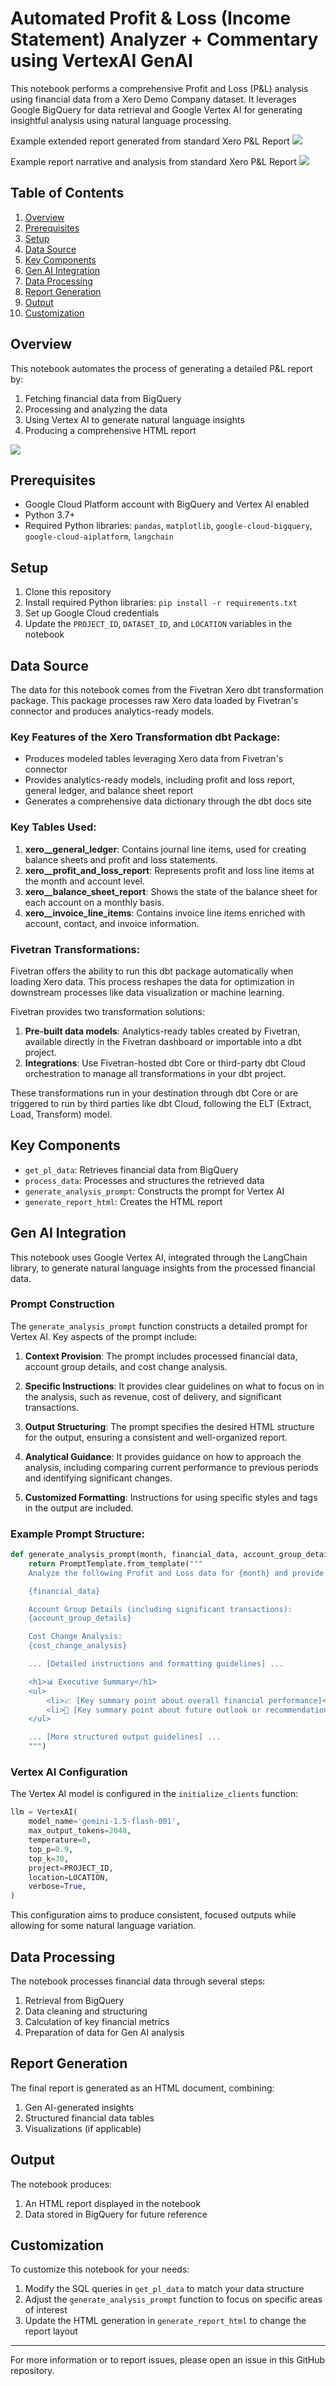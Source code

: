 # Automated Profit & Loss (Income Statement) Analyzer + Commentary using VertexAI GenAI

This notebook performs a comprehensive Profit and Loss (P&L) analysis using financial data from a Xero Demo Company dataset. It leverages Google BigQuery for data retrieval and Google Vertex AI for generating insightful analysis using natural language processing.

Example extended report generated from standard Xero P&L Report
<img src="img/report_analysis.png">

Example report narrative and analysis from standard Xero P&L Report
<img src="img/report_commentary.png">

## Table of Contents

1. [Overview](#overview)
2. [Prerequisites](#prerequisites)
3. [Setup](#setup)
4. [Data Source](#data-source)
5. [Key Components](#key-components)
6. [Gen AI Integration](#gen-ai-integration)
7. [Data Processing](#data-processing)
8. [Report Generation](#report-generation)
9. [Output](#output)
10. [Customization](#customization)

## Overview

This notebook automates the process of generating a detailed P&L report by:
1. Fetching financial data from BigQuery
2. Processing and analyzing the data
3. Using Vertex AI to generate natural language insights
4. Producing a comprehensive HTML report

<img src="img/transformation_flow.png">

## Prerequisites

- Google Cloud Platform account with BigQuery and Vertex AI enabled
- Python 3.7+
- Required Python libraries: `pandas`, `matplotlib`, `google-cloud-bigquery`, `google-cloud-aiplatform`, `langchain`

## Setup

1. Clone this repository
2. Install required Python libraries: `pip install -r requirements.txt`
3. Set up Google Cloud credentials
4. Update the `PROJECT_ID`, `DATASET_ID`, and `LOCATION` variables in the notebook

## Data Source

The data for this notebook comes from the Fivetran Xero dbt transformation package. This package processes raw Xero data loaded by Fivetran's connector and produces analytics-ready models.

### Key Features of the Xero Transformation dbt Package:

- Produces modeled tables leveraging Xero data from Fivetran's connector
- Provides analytics-ready models, including profit and loss report, general ledger, and balance sheet report
- Generates a comprehensive data dictionary through the dbt docs site

### Key Tables Used:

1. **xero__general_ledger**: Contains journal line items, used for creating balance sheets and profit and loss statements.
2. **xero__profit_and_loss_report**: Represents profit and loss line items at the month and account level.
3. **xero__balance_sheet_report**: Shows the state of the balance sheet for each account on a monthly basis.
4. **xero__invoice_line_items**: Contains invoice line items enriched with account, contact, and invoice information.

### Fivetran Transformations:

Fivetran offers the ability to run this dbt package automatically when loading Xero data. This process reshapes the data for optimization in downstream processes like data visualization or machine learning.

Fivetran provides two transformation solutions:
1. **Pre-built data models**: Analytics-ready tables created by Fivetran, available directly in the Fivetran dashboard or importable into a dbt project.
2. **Integrations**: Use Fivetran-hosted dbt Core or third-party dbt Cloud orchestration to manage all transformations in your dbt project.

These transformations run in your destination through dbt Core or are triggered to run by third parties like dbt Cloud, following the ELT (Extract, Load, Transform) model.

## Key Components

- `get_pl_data`: Retrieves financial data from BigQuery
- `process_data`: Processes and structures the retrieved data
- `generate_analysis_prompt`: Constructs the prompt for Vertex AI
- `generate_report_html`: Creates the HTML report

## Gen AI Integration

This notebook uses Google Vertex AI, integrated through the LangChain library, to generate natural language insights from the processed financial data.

### Prompt Construction

The `generate_analysis_prompt` function constructs a detailed prompt for Vertex AI. Key aspects of the prompt include:

1. **Context Provision**: The prompt includes processed financial data, account group details, and cost change analysis.

2. **Specific Instructions**: It provides clear guidelines on what to focus on in the analysis, such as revenue, cost of delivery, and significant transactions.

3. **Output Structuring**: The prompt specifies the desired HTML structure for the output, ensuring a consistent and well-organized report.

4. **Analytical Guidance**: It provides guidance on how to approach the analysis, including comparing current performance to previous periods and identifying significant changes.

5. **Customized Formatting**: Instructions for using specific styles and tags in the output are included.

### Example Prompt Structure:

```python
def generate_analysis_prompt(month, financial_data, account_group_details, cost_change_analysis):
    return PromptTemplate.from_template("""
    Analyze the following Profit and Loss data for {month} and provide a management report:

    {financial_data}

    Account Group Details (including significant transactions):
    {account_group_details}

    Cost Change Analysis:
    {cost_change_analysis}

    ... [Detailed instructions and formatting guidelines] ...

    <h1>📊 Executive Summary</h1>
    <ul>
        <li>📈 [Key summary point about overall financial performance]</li>
        <li>🔮 [Key summary point about future outlook or recommendations]</li>
    </ul>

    ... [More structured output guidelines] ...
    """)
```

### Vertex AI Configuration

The Vertex AI model is configured in the `initialize_clients` function:

```python
llm = VertexAI(
    model_name='gemini-1.5-flash-001',
    max_output_tokens=2048,
    temperature=0,
    top_p=0.9,
    top_k=30,
    project=PROJECT_ID,
    location=LOCATION,
    verbose=True,
)
```

This configuration aims to produce consistent, focused outputs while allowing for some natural language variation.

## Data Processing

The notebook processes financial data through several steps:
1. Retrieval from BigQuery
2. Data cleaning and structuring
3. Calculation of key financial metrics
4. Preparation of data for Gen AI analysis

## Report Generation

The final report is generated as an HTML document, combining:
1. Gen AI-generated insights
2. Structured financial data tables
3. Visualizations (if applicable)

## Output

The notebook produces:
1. An HTML report displayed in the notebook
2. Data stored in BigQuery for future reference

## Customization

To customize this notebook for your needs:
1. Modify the SQL queries in `get_pl_data` to match your data structure
2. Adjust the `generate_analysis_prompt` function to focus on specific areas of interest
3. Update the HTML generation in `generate_report_html` to change the report layout

---

For more information or to report issues, please open an issue in this GitHub repository.

